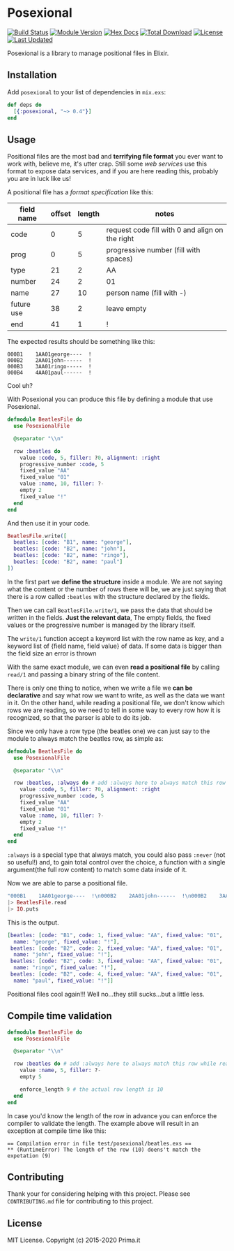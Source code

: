 # Posexional

[![Build Status](https://drone-1.prima.it/api/badges/primait/posexional/status.svg)](https://drone-1.prima.it/primait/posexional)
[![Module Version](https://img.shields.io/hexpm/v/posexional.svg)](https://hex.pm/packages/posexional)
[![Hex Docs](https://img.shields.io/badge/hex-docs-lightgreen.svg)](https://hexdocs.pm/posexional/)
[![Total Download](https://img.shields.io/hexpm/dt/posexional.svg)](https://hex.pm/packages/posexional)
[![License](https://img.shields.io/hexpm/l/posexional.svg)](https://hex.pm/packages/posexional)
[![Last Updated](https://img.shields.io/github/last-commit/primait/posexional.svg)](https://github.com/primait/posexional/commits/master)

Posexional is a library to manage positional files in Elixir.

## Installation

Add `posexional` to your list of dependencies in `mix.exs`:

```elixir
def deps do
  [{:posexional, "~> 0.4"}]
end
```

## Usage

<!--MDOC !-->

Positional files are the most bad and **terrifying file format** you ever want
to work with, believe me, it's utter crap. Still some *web services* use this
format to expose data services, and if you are here reading this, probably you
are in luck like us!

A positional file has a *format specification* like this:

| field name | offset | length | notes                                           |
|------------|--------|--------|-------------------------------------------------|
| code       | 0      | 5      | request code fill with 0 and align on the right |
| prog       | 0      | 5      | progressive number (fill with spaces)           |
| type       | 21     | 2      | AA                                              |
| number     | 24     | 2      | 01                                              |
| name       | 27     | 10     | person name (fill with -)                       |
| future use | 38     | 2      | leave empty                                     |
| end        | 41     | 1      | !                                               |

The expected results should be something like this:

    000B1    1AA01george----  !
    000B2    2AA01john------  !
    000B3    3AA01ringo-----  !
    000B4    4AA01paul------  !


Cool uh?

With Posexional you can produce this file by defining a module that use
Posexional.

```elixir
defmodule BeatlesFile do
  use PosexionalFile

  @separator "\\n"

  row :beatles do
    value :code, 5, filler: ?0, alignment: :right
    progressive_number :code, 5
    fixed_value "AA"
    fixed_value "01"
    value :name, 10, filler: ?-
    empty 2
    fixed_value "!"
  end
end
```

And then use it in your code.

```elixir
BeatlesFile.write([
  beatles: [code: "B1", name: "george"],
  beatles: [code: "B2", name: "john"],
  beatles: [code: "B2", name: "ringo"],
  beatles: [code: "B2", name: "paul"]
])
```

In the first part we **define the structure** inside a module. We are not
saying what the content or the number of rows there will be, we are just saying
that there is a row called `:beatles` with the structure declared by the fields.

Then we can call `BeatlesFile.write/1`, we pass the data that should be written
in the fields. **Just the relevant data**, The empty fields, the fixed values
or the progressive number is managed by the library itself.

The `write/1` function accept a keyword list with the row name as key, and a
keyword list of {field name, field value} of data. If some data is bigger than
the field size an error is thrown

With the same exact module, we can even **read a positional file** by calling
`read/1` and passing a binary string of the file content.

There is only one thing to notice, when we write a file we **can be
declarative** and say what row we want to write, as well as the data we want in
it. On the other hand, while reading a positional file, we don't know which
rows we are reading, so we need to tell in some way to every row how it is
recognized, so that the parser is able to do its job.

Since we only have a row type (the beatles one) we can just say to the module
to always match the beatles row, as simple as:

```elixir
defmodule BeatlesFile do
  use PosexionalFile

  @separator "\\n"

  row :beatles, :always do # add :always here to always match this row while reading
    value :code, 5, filler: ?0, alignment: :right
    progressive_number :code, 5
    fixed_value "AA"
    fixed_value "01"
    value :name, 10, filler: ?-
    empty 2
    fixed_value "!"
  end
end
```

`:always` is a special type that always match, you could also pass `:never`
(not so useful!) and, to gain total control over the choice, a function with a
single argument(the full row content) to match some data inside of it.

Now we are able to parse a positional file.

```elixir
"000B1    1AA01george----  !\n000B2    2AA01john------  !\n000B2    3AA01ringo-----  !\n000B2    4AA01paul------  !"
|> BeatlesFile.read
|> IO.puts
```

This is the output.

```elixir
[beatles: [code: "B1", code: 1, fixed_value: "AA", fixed_value: "01",
  name: "george", fixed_value: "!"],
 beatles: [code: "B2", code: 2, fixed_value: "AA", fixed_value: "01",
  name: "john", fixed_value: "!"],
 beatles: [code: "B2", code: 3, fixed_value: "AA", fixed_value: "01",
  name: "ringo", fixed_value: "!"],
 beatles: [code: "B2", code: 4, fixed_value: "AA", fixed_value: "01",
  name: "paul", fixed_value: "!"]]
```

Positional files cool again!!! Well no...they still sucks...but a little less.

## Compile time validation

```elixir
defmodule BeatlesFile do
  use PosexionalFile

  @separator "\\n"

  row :beatles do # add :always here to always match this row while reading
    value :name, 5, filler: ?-
    empty 5

    enforce_length 9 # the actual row length is 10
  end
end
```

In case you'd know the length of the row in advance you can enforce the compiler
to validate the length. The example above will result in an exception at compile
time like this: 

```shell
== Compilation error in file test/posexional/beatles.exs ==
** (RuntimeError) The length of the row (10) doens't match the expetation (9)
```

<!--MDOC !-->

## Contributing

Thank your for considering helping with this project. Please see
`CONTRIBUTING.md` file for contributing to this project.

## License

MIT License. Copyright (c) 2015-2020 Prima.it
